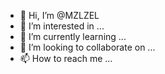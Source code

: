 - 👋 Hi, I’m @MZLZEL
- 👀 I’m interested in ...
- 🌱 I’m currently learning ...
- 💞️ I’m looking to collaborate on ...
- 📫 How to reach me ...

<!---
MZLZEL/MZLZEL is a ✨ special ✨ repository because its `README.md` (this file) appears on your GitHub profile.
You can click the Preview link to take a look at your changes.
--->

